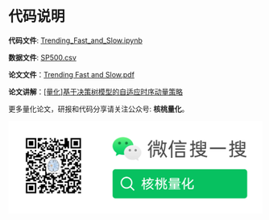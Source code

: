 # 代码说明



**代码文件**: [Trending_Fast_and_Slow.ipynb](https://github.com/nutquant/QuantCode/blob/main/code/1_Trending_Fast_and_Slow/Trending_Fast_and_Slow.ipynb)

**数据文件**: [SP500.csv](https://github.com/nutquant/QuantCode/blob/main/code/1_Trending_Fast_and_Slow/SP500.csv)

**论文文件**：[Trending Fast and Slow.pdf](https://github.com/nutquant/QuantCode/blob/main/code/1_Trending_Fast_and_Slow/Trending%20Fast%20and%20Slow.pdf)

**论文讲解**：[[量化]基于决策树模型的自适应时序动量策略](https://mp.weixin.qq.com/s?__biz=MzkxOTQzNDEzOA==&mid=2247484363&idx=1&sn=d814c8ec62bf217cec3dea657aec3bf4&chksm=c1a3653ef6d4ec283c2e987550761e651055c656cb48c33b7b639965a61efb3879ef3eaeb833&token=1991236374&lang=zh_CN#rd)



更多量化论文，研报和代码分享请关注公众号:  **核桃量化**。

![](../../images/nutquant_wx.png)
